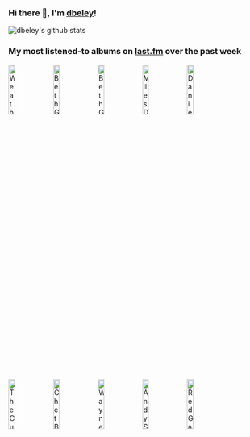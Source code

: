 ### Hi there 👋, I'm [dbeley](https://dbeley.ovh/en)!

![dbeley's github stats](https://github-readme-stats.vercel.app/api?username=dbeley)

### My most listened-to albums on [last.fm](https://www.last.fm/user/d_beley) over the past week

[<img src='https://lastfm.freetls.fastly.net/i/u/300x300/21ec61deb6676c592ab32a77c1aa3438.jpg' width='16%' height='16%' alt='Weatherday - Hornet Disaster'>](https://www.last.fm/music/weatherday/hornet%2bdisaster)&nbsp;
[<img src='https://lastfm.freetls.fastly.net/i/u/300x300/c2f62b3d575823ce106889382dbb3b67.jpg' width='16%' height='16%' alt='Beth Gibbons & Rustin Man - Out of Season'>](https://www.last.fm/music/beth%2bgibbons%2b%2526%2brustin%2bman/out%2bof%2bseason)&nbsp;
[<img src='https://lastfm.freetls.fastly.net/i/u/300x300/2ea9715eb245f30c2176cbfcc8d4a37c.jpg' width='16%' height='16%' alt='Beth Gibbons - Lives Outgrown'>](https://www.last.fm/music/beth%2bgibbons/lives%2boutgrown)&nbsp;
[<img src='https://lastfm.freetls.fastly.net/i/u/300x300/e345e60dfec207641798c02ae8071280.png' width='16%' height='16%' alt='Miles Davis - Kind of Blue'>](https://www.last.fm/music/miles%2bdavis/kind%2bof%2bblue)&nbsp;
[<img src='https://lastfm.freetls.fastly.net/i/u/300x300/971496ec26a4d5ac4aa2abe6503fe34c.jpg' width='16%' height='16%' alt='Daniel Blumberg - On&On'>](https://www.last.fm/music/daniel%2bblumberg/on%2526on)&nbsp;
<br>
[<img src='https://lastfm.freetls.fastly.net/i/u/300x300/434fa54e5459058dc64ae00933bb9511.png' width='16%' height='16%' alt='The Cure - Songs Of A Lost World'>](https://www.last.fm/music/the%2bcure/songs%2bof%2ba%2blost%2bworld)&nbsp;
[<img src='https://lastfm.freetls.fastly.net/i/u/300x300/242f2ef0dbbb96dc9cc1cae11049acd0.jpg' width='16%' height='16%' alt='Chet Baker - Chet Baker Sings'>](https://www.last.fm/music/chet%2bbaker/chet%2bbaker%2bsings)&nbsp;
[<img src='https://lastfm.freetls.fastly.net/i/u/300x300/254f8e6ecb5fc5fb63a65fa387090e4f.jpg' width='16%' height='16%' alt='Wayne Shorter - Speak No Evil'>](https://www.last.fm/music/wayne%2bshorter/speak%2bno%2bevil)&nbsp;
[<img src='https://lastfm.freetls.fastly.net/i/u/300x300/17947cfa22d4fd7467c173e2826c628c.jpg' width='16%' height='16%' alt='Andy Shauf - The Neon Skyline'>](https://www.last.fm/music/andy%2bshauf/the%2bneon%2bskyline)&nbsp;
[<img src='https://lastfm.freetls.fastly.net/i/u/300x300/abd681f7ef3ed16ddc13b9087fb4ee60.jpg' width='16%' height='16%' alt='Red Garland - Red Garlands Piano'>](https://www.last.fm/music/red%2bgarland/red%2bgarland%2527s%2bpiano)&nbsp;
<br>
